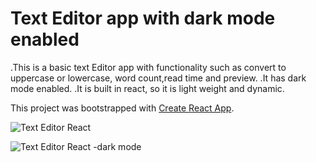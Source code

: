 # Text Editor app with dark mode enabled
.This is a basic text Editor app with functionality such as convert to uppercase or lowercase, word count,read time and preview.
.It has dark mode enabled.
.It is built in react, so it is light weight and dynamic.

This project was bootstrapped with [Create React App](https://github.com/facebook/create-react-app).


![Text Editor React](https://user-images.githubusercontent.com/90087636/206925636-11b96215-f9d5-40f3-a741-4a937f9fa7d7.png)

![Text Editor React -dark mode](https://user-images.githubusercontent.com/90087636/206925621-b926e062-26db-45ee-9da6-ffbd16ab6dd1.png)
